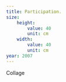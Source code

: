 ```yaml
---
title: Participation.
size:
    height:
        value: 40
        unit: cm
    width:
        value: 40
        unit: cm
year: 2007
---
```

Collage
